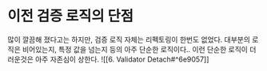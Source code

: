 # 이전 검증 로직의 단점

많이 깔끔해 졌다고는 하지만, 검증 로직 자체는 리펙토링이 한번도 없었다.
대부분의 로직은 비어있는지, 특정 값을 넘는지 등의 아주 단순한 로직이다..
이런 단순한 로직이 더러운것은 아주 자존심이 상한다.
![[6. Validator Detach#^6e9057]]









